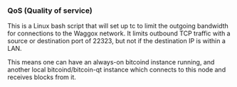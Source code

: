 ### QoS (Quality of service) ###

This is a Linux bash script that will set up tc to limit the outgoing bandwidth for connections to the Waggox network. It limits outbound TCP traffic with a source or destination port of 22323, but not if the destination IP is within a LAN.

This means one can have an always-on bitcoind instance running, and another local bitcoind/bitcoin-qt instance which connects to this node and receives blocks from it.
